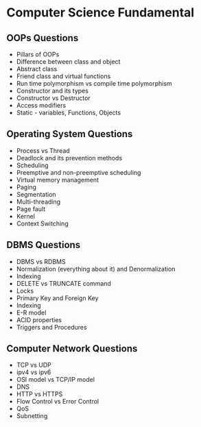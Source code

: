 # Computer Science Fundamental
## OOPs Questions
- Pillars of OOPs
- Difference between class and object
- Abstract class
- Friend class and virtual functions
- Run time polymorphism vs compile time polymorphism
- Constructor and its types
- Constructor vs Destructor
- Access modifiers
- Static - variables, Functions, Objects

## Operating System Questions

- Process vs Thread
- Deadlock and its prevention methods
- Scheduling
- Preemptive and non-preemptive scheduling
- Virtual memory management
- Paging
- Segmentation
- Multi-threading
- Page fault
- Kernel
- Context Switching

## DBMS Questions

- DBMS vs RDBMS
- Normalization (everything about it) and Denormalization
- Indexing
- DELETE vs TRUNCATE command
- Locks
- Primary Key and Foreign Key
- Indexing
- E-R model
- ACID properties
- Triggers and Procedures

## Computer Network Questions

- TCP vs UDP
- ipv4 vs ipv6
- OSI model vs TCP/IP model
- DNS
- HTTP vs HTTPS
- Flow Control vs Error Control
- QoS
- Subnetting
